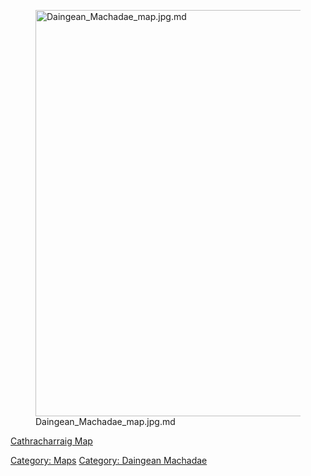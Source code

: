 <figure>
<img src="Daingean_Machadae_map.jpg.md"
title="Daingean_Machadae_map.jpg.md" width="650"
alt="Daingean_Machadae_map.jpg.md" />
<figcaption aria-hidden="true">Daingean_Machadae_map.jpg.md</figcaption>
</figure>

[Cathracharraig Map](Cathracharraig_Map "wikilink")  

[Category: Maps](Category:_Maps "wikilink") [Category: Daingean
Machadae](Category:_Daingean_Machadae "wikilink")
